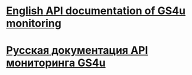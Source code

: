 # [**English** API documentation of GS4u monitoring](README_EN.md)


# [**Русская** документация API мониторинга GS4u](README_RU.md)

